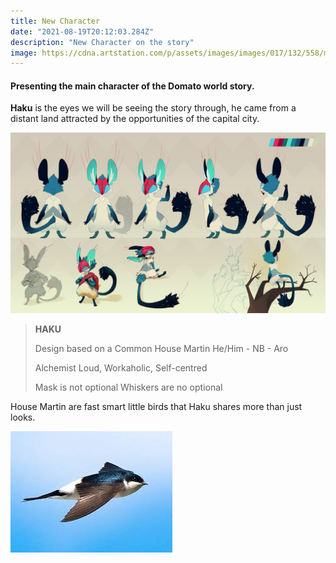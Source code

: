 ```yaml
---
title: New Character
date: "2021-08-19T20:12:03.284Z"
description: "New Character on the story"
image: https://cdna.artstation.com/p/assets/images/images/017/132/558/medium/karen-carnaval-base-single-render.jpg?1554762037
---
```


#### Presenting the main character of the Domato world story.

**Haku** is the eyes we will be seeing the story through, he came from a distant land attracted by the opportunities of the capital city.

![Character Turn Around](./base-haku.jpg)

> **HAKU** 
>
> Design based on a Common House Martin
> He/Him - NB - Aro
> 
> Alchemist
> Loud, Workaholic, Self-centred
> 
> Mask is not optional
> Whiskers are no optional

House Martin are fast smart little birds that Haku shares more than just looks.

![House Martin](./house-martin.jpg)